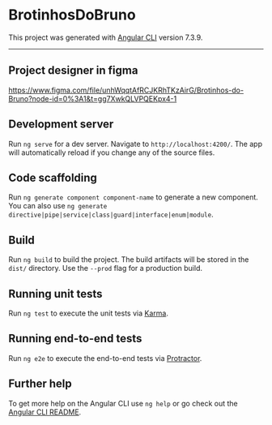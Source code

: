 # BrotinhosDoBruno

This project was generated with [Angular CLI](https://github.com/angular/angular-cli) version 7.3.9.

----

## Project designer in figma 

https://www.figma.com/file/unhWqqtAfRCJKRhTKzAirG/Brotinhos-do-Bruno?node-id=0%3A1&t=gg7XwkQLVPQEKpx4-1

## Development server

Run `ng serve` for a dev server. Navigate to `http://localhost:4200/`. The app will automatically reload if you change any of the source files.

## Code scaffolding

Run `ng generate component component-name` to generate a new component. You can also use `ng generate directive|pipe|service|class|guard|interface|enum|module`.

## Build

Run `ng build` to build the project. The build artifacts will be stored in the `dist/` directory. Use the `--prod` flag for a production build.

## Running unit tests

Run `ng test` to execute the unit tests via [Karma](https://karma-runner.github.io).

## Running end-to-end tests

Run `ng e2e` to execute the end-to-end tests via [Protractor](http://www.protractortest.org/).

## Further help

To get more help on the Angular CLI use `ng help` or go check out the [Angular CLI README](https://github.com/angular/angular-cli/blob/master/README.md).
